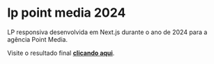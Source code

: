 # lp point media 2024

LP responsiva desenvolvida em Next.js durante o ano de 2024 para a agência Point Media.

Visite o resultado final **[clicando aqui](https://sitepoint-dev-gh.vercel.app/)**.

